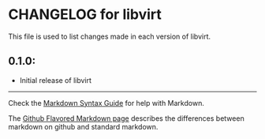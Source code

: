# CHANGELOG for libvirt

This file is used to list changes made in each version of libvirt.

## 0.1.0:

* Initial release of libvirt

- - - 
Check the [Markdown Syntax Guide](http://daringfireball.net/projects/markdown/syntax) for help with Markdown.

The [Github Flavored Markdown page](http://github.github.com/github-flavored-markdown/) describes the differences between markdown on github and standard markdown.
